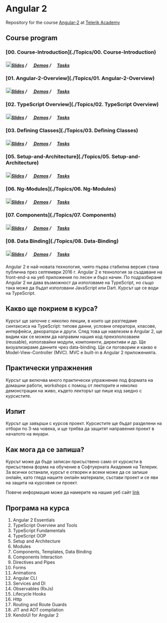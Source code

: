 # Angular 2

Repository for the course [Angular-2](http://telerikacademy.com/Courses/Courses/Details/391) at [Telerik Academy](https://telerikacademy.com)

## Course program

### [00. Course-Introduction](./Topics/00. Course-Introduction)

##### [<img src="https://raw.githubusercontent.com/TelerikAcademy/Common/master/icons/presentation.png" height="18"/>Slides](https://rawgit.com/TelerikAcademy/Angular-2/master/Topics/00.%20Course-Introduction/index.html) / [<img src="https://raw.githubusercontent.com/TelerikAcademy/Common/master/icons/code.png" height="15"> Demos](/Topics/00.%20Course-Introduction/demos) / [<img src="https://raw.githubusercontent.com/TelerikAcademy/Common/master/icons/homework.png" height="15">Tasks](/Topics/00.%20Course-Introduction/homework)
### [01. Angular-2-Overview](./Topics/01. Angular-2-Overview)

##### [<img src="https://raw.githubusercontent.com/TelerikAcademy/Common/master/icons/presentation.png" height="18"/>Slides](https://rawgit.com/TelerikAcademy/Angular-2/master/Topics/01.%20Angular-2-Overview/index.html) / [<img src="https://raw.githubusercontent.com/TelerikAcademy/Common/master/icons/code.png" height="15"> Demos](/Topics/01.%20Angular-2-Overview/demos) / [<img src="https://raw.githubusercontent.com/TelerikAcademy/Common/master/icons/homework.png" height="15">Tasks](/Topics/01.%20Angular-2-Overview/homework)
### [02. TypeScript Overview](./Topics/02. TypeScript Overview)

##### [<img src="https://raw.githubusercontent.com/TelerikAcademy/Common/master/icons/presentation.png" height="18"/>Slides](https://rawgit.com/TelerikAcademy/Angular-2/master/Topics/02.%20TypeScript%20Overview/index.html) / [<img src="https://raw.githubusercontent.com/TelerikAcademy/Common/master/icons/code.png" height="15"> Demos](/Topics/02.%20TypeScript%20Overview/demos) / [<img src="https://raw.githubusercontent.com/TelerikAcademy/Common/master/icons/homework.png" height="15">Tasks](/Topics/02.%20TypeScript%20Overview/homework)
### [03. Defining Classes](./Topics/03. Defining Classes)

##### [<img src="https://raw.githubusercontent.com/TelerikAcademy/Common/master/icons/presentation.png" height="18"/>Slides](https://rawgit.com/TelerikAcademy/Angular-2/master/Topics/03.%20Defining%20Classes/index.html) / [<img src="https://raw.githubusercontent.com/TelerikAcademy/Common/master/icons/code.png" height="15"> Demos](/Topics/03.%20Defining%20Classes/demos) / [<img src="https://raw.githubusercontent.com/TelerikAcademy/Common/master/icons/homework.png" height="15">Tasks](/Topics/03.%20Defining%20Classes/homework)
### [05. Setup-and-Architecture](./Topics/05. Setup-and-Architecture)

##### [<img src="https://raw.githubusercontent.com/TelerikAcademy/Common/master/icons/presentation.png" height="18"/>Slides](https://rawgit.com/TelerikAcademy/Angular-2/master/Topics/05.%20Setup-and-Architecture/index.html) / [<img src="https://raw.githubusercontent.com/TelerikAcademy/Common/master/icons/code.png" height="15"> Demos](/Topics/05.%20Setup-and-Architecture/demos) / [<img src="https://raw.githubusercontent.com/TelerikAcademy/Common/master/icons/homework.png" height="15">Tasks](/Topics/05.%20Setup-and-Architecture/homework)
### [06. Ng-Modules](./Topics/06. Ng-Modules)

##### [<img src="https://raw.githubusercontent.com/TelerikAcademy/Common/master/icons/presentation.png" height="18"/>Slides](https://rawgit.com/TelerikAcademy/Angular-2/master/Topics/06.%20Ng-Modules/index.html) / [<img src="https://raw.githubusercontent.com/TelerikAcademy/Common/master/icons/code.png" height="15"> Demos](/Topics/06.%20Ng-Modules/demos) / [<img src="https://raw.githubusercontent.com/TelerikAcademy/Common/master/icons/homework.png" height="15">Tasks](/Topics/06.%20Ng-Modules/homework) 
### [07. Components](./Topics/07. Components)

##### [<img src="https://raw.githubusercontent.com/TelerikAcademy/Common/master/icons/presentation.png" height="18"/>Slides](https://rawgit.com/TelerikAcademy/Angular-2/master/Topics/07.%20Components/index.html) / [<img src="https://raw.githubusercontent.com/TelerikAcademy/Common/master/icons/code.png" height="15"> Demos](/Topics/07.%20Components/demos) / [<img src="https://raw.githubusercontent.com/TelerikAcademy/Common/master/icons/homework.png" height="15">Tasks](/Topics/07.%20Components/homework)

### [08. Data Binding](./Topics/08. Data-Binding)

##### [<img src="https://raw.githubusercontent.com/TelerikAcademy/Common/master/icons/presentation.png" height="18"/>Slides](https://rawgit.com/TelerikAcademy/Angular-2/master/Topics/08.%20Data-Binding/index.html) / [<img src="https://raw.githubusercontent.com/TelerikAcademy/Common/master/icons/code.png" height="15"> Demos](/Topics/07.%20Components/demos) / [<img src="https://raw.githubusercontent.com/TelerikAcademy/Common/master/icons/homework.png" height="15">Tasks](/Topics/07.%20Components/homework)

Angular 2 е най-новата технология, чиято първа стабилна версия стана публична през септември 2016 г. Angular 2 е технология за създаване на front-end-а на уеб приложения по лесен и бърз начин. По подразбиране Angular 2 ни дава възможност да използваме на TypeScript, но също така може да бъдат използвани JavaScript или Dart. Курсът ще се води на TypeScript.

##  Какво ще покрием в курса?

Курсът ще започне с няколко лекции, в които ще разгледаме синтаксиса на TypeScript: типове данни, условни оператори, класове, интерфейси, декоратори и други.
След това ще навлезем в Angular 2, ще видим как се можем да направим нашия код преизполозваем (reusable), използвайки модули, компоненти, директиви и др. Ще визуализираме данните чрез data-binding. Ще си поговорим и какво е Model-View-Controller (MVC). MVC е built-in в Angular 2 приложенията.

##  Практически упражнения

Курсът ще включва много практически упражнение под формата на домашни работи, workshops с помощ от лекторите и няколко демонстрации на живо, където лекторът ще пише код заедно с курсистите.

##  Изпит

Курсът ще завърши с курсов проект. Курсистите ще бъдат разделени на отбори по 3-ма човека, и ще трябва да защитят направения проект в началото на януари.

##  Как мога да се запиша?

Курсът може да бъде записан присъствено само от курсисти в присъствена форма на обучение в Софтуерната Академия на Телерик. За всички останали, курсът е отворен и всеки може да се запише онлайн, като гледа нашите онлайн материали, състави проект и се яви на защита на курсовия си проект.

Повече информация може да намерите на нашия уеб сайт [link](http://academy.telerik.com) 

## Програма на курса

01. Angular 2 Essentials
02. TypeScript Overview and Tools
03. TypeScript Fundamentals
04. TypeScript OOP
05. Setup and Architecture
06. Modules
07. Components, Templates, Data Binding
08. Components Interaction
09. Directives and Pipes
10. Forms
11. Animations
12. Angular CLI
13. Services and DI
14. Observables (RxJs)
15. Lifecycle Hooks
16. Http
17. Routing and Route Guards
18. JIT and AOT compilation
19. KendoUI for Angular 2

